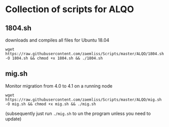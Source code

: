 # Collection of scripts for ALQO

## 1804.sh
downloads and compiles all files for Ubuntu 18.04
```
wget https://raw.githubusercontent.com/zaemliss/Scripts/master/ALQO/1804.sh -O 1804.sh && chmod +x 1804.sh && ./1804.sh
```

## mig.sh
Monitor migration from 4.0 to 4.1 on a running node
```
wget https://raw.githubusercontent.com/zaemliss/Scripts/master/ALQO/mig.sh -O mig.sh && chmod +x mig.sh && ./mig.sh
```
(subsequently just run ``./mig.sh`` to un the program unless you need to update)
